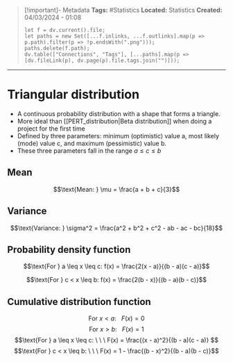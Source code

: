 > [!important]- Metadata
> **Tags:** #Statistics 
> **Located:** Statistics
> **Created:** 04/03/2024 - 01:08
> ```dataviewjs
> let f = dv.current().file;
> let paths = new Set([...f.inlinks, ...f.outlinks].map(p => p.path).filter(p => !p.endsWith(".png")));
> paths.delete(f.path);
> dv.table(["Connections", "Tags"], [...paths].map(p => [dv.fileLink(p), dv.page(p).file.tags.join("")]));
> ```

___
# Triangular distribution
- A continuous probability distribution with a shape that forms a triangle. 
- More ideal than [[PERT_distribution|Beta distribution]] when doing a project for the first time
- Defined by three parameters: minimum (optimistic) value a, most likely (mode) value c, and  maximum (pessimistic) value b.
- These three parameters fall in the range $a\leq{c}\leq{b}$

## Mean 
$$\text{Mean: } \mu = \frac{a + b + c}{3}$$

## Variance 
$$\text{Variance: } \sigma^2 = \frac{a^2 + b^2 + c^2 - ab - ac - bc}{18}$$

## Probability density function 
$$\text{For } a \leq x \leq c: f(x) = \frac{2(x - a)}{(b - a)(c - a)}$$


$$\text{For } c < x \leq b: f(x) = \frac{2(b - x)}{(b - a)(b - c)}$$


## Cumulative distribution function 
$$\text{For } x < a: \ \ \ F(x) = 0 $$
$$\text{For } x > b: \ \ \ F(x) = 1 $$
$$\text{For } a \leq x \leq c: \ \ \ F(x) = \frac{(x - a)^2}{(b - a)(c - a)} $$$$\text{For } c < x \leq b: \ \ \  F(x) = 1 - \frac{(b - x)^2}{(b - a)(b - c)}$$